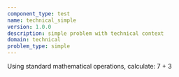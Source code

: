 ```yaml
---
component_type: test
name: technical_simple
version: 1.0.0
description: simple problem with technical context
domain: technical
problem_type: simple
---
```


Using standard mathematical operations, calculate: 7 + 3
